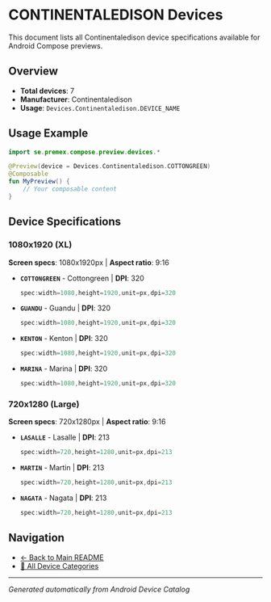# CONTINENTALEDISON Devices

This document lists all Continentaledison device specifications available for Android Compose previews.

## Overview

- **Total devices**: 7
- **Manufacturer**: Continentaledison
- **Usage**: `Devices.Continentaledison.DEVICE_NAME`

## Usage Example

```kotlin
import se.premex.compose.preview.devices.*

@Preview(device = Devices.Continentaledison.COTTONGREEN)
@Composable
fun MyPreview() {
    // Your composable content
}
```

## Device Specifications

### 1080x1920 (XL)

**Screen specs**: 1080x1920px | **Aspect ratio**: 9:16

- **`COTTONGREEN`** - Cottongreen | **DPI**: 320
  ```kotlin
  spec:width=1080,height=1920,unit=px,dpi=320
  ```

- **`GUANDU`** - Guandu | **DPI**: 320
  ```kotlin
  spec:width=1080,height=1920,unit=px,dpi=320
  ```

- **`KENTON`** - Kenton | **DPI**: 320
  ```kotlin
  spec:width=1080,height=1920,unit=px,dpi=320
  ```

- **`MARINA`** - Marina | **DPI**: 320
  ```kotlin
  spec:width=1080,height=1920,unit=px,dpi=320
  ```

### 720x1280 (Large)

**Screen specs**: 720x1280px | **Aspect ratio**: 9:16

- **`LASALLE`** - Lasalle | **DPI**: 213
  ```kotlin
  spec:width=720,height=1280,unit=px,dpi=213
  ```

- **`MARTIN`** - Martin | **DPI**: 213
  ```kotlin
  spec:width=720,height=1280,unit=px,dpi=213
  ```

- **`NAGATA`** - Nagata | **DPI**: 213
  ```kotlin
  spec:width=720,height=1280,unit=px,dpi=213
  ```

## Navigation

- [← Back to Main README](../../README.md)
- [📱 All Device Categories](../README.md)

---
*Generated automatically from Android Device Catalog*
